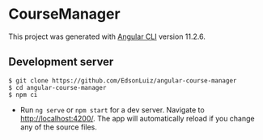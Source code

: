 # CourseManager

This project was generated with [Angular CLI](https://github.com/angular/angular-cli) version 11.2.6.

## Development server
```shell
$ git clone https://github.com/EdsonLuiz/angular-course-manager
$ cd angular-course-manager
$ npm ci
```
- Run `ng serve` or `npm start` for a dev server. Navigate to [http://localhost:4200/](http://localhost:4200/). The app will automatically reload if you change any of the source files.


